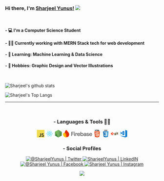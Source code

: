 ### Hi there, I'm [Sharjeel Yunus!](https://www.instagram.com/sharjeelyunus) <img src="https://github.com/TheDudeThatCode/TheDudeThatCode/blob/master/Assets/wave.gif" width="29px">

<br />

#### - 💻‍ I'm a Computer Science Student

#### - 👨‍💻 Currently working with MERN Stack tech for web development

#### - 🎇 Learning: Machine Learning & Data Science

#### - 🎨 Hobbies: Graphic Design and Vector Illustrations

<br />


![Sharjeel's github stats](https://github-readme-stats.vercel.app/api?username=sharjeelyunus&show_icons=true&title_color=824DA6&icon_color=824DA6&theme=tokyonight)

![Sharjeel's Top Langs](https://github-readme-stats.vercel.app/api/top-langs/?username=sharjeelyunus&hide=TeX&layout=compact&theme=tokyonight&title_color=824DA6&icon_color=824DA6)


---

<br />
<div style="text-align:center">
<center>

### - Languages & Tools 👨‍💻

<p>

<code><img height="25" src="https://raw.githubusercontent.com/github/explore/80688e429a7d4ef2fca1e82350fe8e3517d3494d/topics/javascript/javascript.png"></code>
<code><img height="25" src="https://raw.githubusercontent.com/github/explore/80688e429a7d4ef2fca1e82350fe8e3517d3494d/topics/react/react.png"></code>
<code><img height="25" src="https://raw.githubusercontent.com/github/explore/80688e429a7d4ef2fca1e82350fe8e3517d3494d/topics/nodejs/nodejs.png"></code>
<code><img src="https://raw.githubusercontent.com/gilbarbara/logos/master/logos/firebase.svg" alt="Firebase" height="25"/></code>
<code><img height="25" src="https://raw.githubusercontent.com/github/explore/80688e429a7d4ef2fca1e82350fe8e3517d3494d/topics/html/html.png"></code>
<code><img height="25" src="https://raw.githubusercontent.com/github/explore/80688e429a7d4ef2fca1e82350fe8e3517d3494d/topics/css/css.png"></code>
<code><img height="25" src="https://raw.githubusercontent.com/github/explore/80688e429a7d4ef2fca1e82350fe8e3517d3494d/topics/git/git.png"></code>
<code><img height="25" src="https://raw.githubusercontent.com/github/explore/80688e429a7d4ef2fca1e82350fe8e3517d3494d/topics/visual-studio-code/visual-studio-code.png" /></code>

</p>


### - Social Profiles 

<a href="https://twitter.com/sharjeelyunus" target="_blank">
  <img alt="@SharjeelYunus | Twitter" src="https://img.shields.io/badge/twitter-%231DA1F2.svg?&style=for-the-badge&logo=twitter&logoColor=white"/>
</a>
<a href="https://www.linkedin.com/in/sharjeel-yunus/" target="_blank">
  <img alt="SharjeelYunus | LinkedIN"  src="https://img.shields.io/badge/linkedin-%230077B5.svg?&style=for-the-badge&logo=linkedin&logoColor=white" />
</a>
<a href="https://www.facebook.com/sharjeelyunus1" target="_blank">
  <img  alt="@Sharjeel Yunus | Facebook" src="https://img.shields.io/badge/facebook-%231877F2.svg?&style=for-the-badge&logo=facebook&logoColor=white" />
</a>
<a href="https://www.instagram.com/sharjeel_arts" target="_blank">
  <img alt="Sharjeel Yunus | Instagram"  src="https://img.shields.io/badge/instagram-%23E4405F.svg?&style=for-the-badge&logo=instagram&logoColor=white" />
</a>

![](https://komarev.com/ghpvc/?username=sharjeelyunus&color=blueviolet&label=Profile+Views)
</center>
</div>
